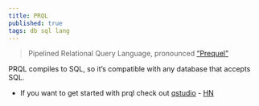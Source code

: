 ```yaml
---
title: PRQL
published: true
tags: db sql lang
---
```

> Pipelined Relational Query Language, pronounced [“Prequel”](https://prql-lang.org/)

PRQL compiles to SQL, so it’s compatible with any database that accepts SQL.

- If you want to get started with prql check out [qstudio](https://www.timestored.com/qstudio/prql-ide) - [HN](https://news.ycombinator.com/item?id=43784523)